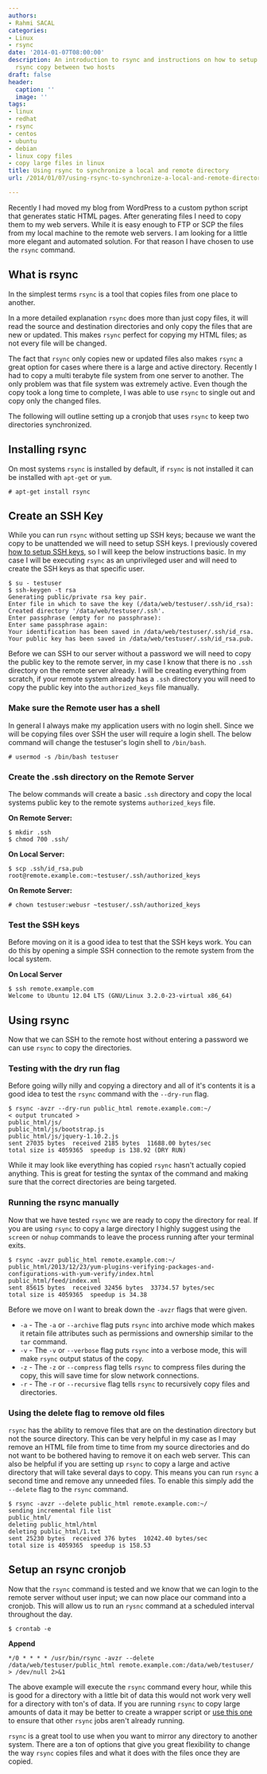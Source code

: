 ```yaml
---
authors:
- Rahmi SACAL
categories:
- Linux
- rsync
date: '2014-01-07T08:00:00'
description: An introduction to rsync and instructions on how to setup an automated
  rsync copy between two hosts
draft: false
header:
  caption: ''
  image: ''
tags:
- linux
- redhat
- rsync
- centos
- ubuntu
- debian
- linux copy files
- copy large files in linux
title: Using rsync to synchronize a local and remote directory
url: /2014/01/07/using-rsync-to-synchronize-a-local-and-remote-directory

---
```


Recently I had moved my blog from WordPress to a custom python script that generates static HTML pages. After generating files I need to copy them to my web servers. While it is easy enough to FTP or SCP the files from my local machine to the remote web servers. I am looking for a little more elegant and automated solution. For that reason I have chosen to use the `rsync` command. 

## What is rsync

In the simplest terms `rsync` is a tool that copies files from one place to another.

In a more detailed explanation `rsync` does more than just copy files, it will read the source and destination directories and only copy the files that are new or updated. This makes `rsync` perfect for copying my HTML files; as not every file will be changed.

The fact that `rsync` only copies new or updated files also makes `rsync` a great option for cases where there is a large and active directory. Recently I had to copy a multi terabyte file system from one server to another. The only problem was that file system was extremely active. Even though the copy took a long time to complete, I was able to use `rsync` to single out and copy only the changed files.

The following will outline setting up a cronjob that uses `rsync` to keep two directories synchronized.

## Installing rsync

On most systems `rsync` is installed by default, if `rsync` is not installed it can be installed with `apt-get` or `yum`.

    # apt-get install rsync

## Create an SSH Key

While you can run `rsync` without setting up SSH keys; because we want the copy to be unattended we will need to setup SSH keys. I previously covered [how to setup SSH keys](http://bencane.com/2013/06/10/creating-ssh-keys/), so I will keep the below instructions basic. In my case I will be executing `rsync` as an unprivileged user and will need to create the SSH keys as that specific user.

    $ su - testuser
    $ ssh-keygen -t rsa
    Generating public/private rsa key pair.
    Enter file in which to save the key (/data/web/testuser/.ssh/id_rsa): 
    Created directory '/data/web/testuser/.ssh'.
    Enter passphrase (empty for no passphrase): 
    Enter same passphrase again: 
    Your identification has been saved in /data/web/testuser/.ssh/id_rsa.
    Your public key has been saved in /data/web/testuser/.ssh/id_rsa.pub.

Before we can SSH to our server without a password we will need to copy the public key to the remote server, in my case I know that there is no `.ssh` directory on the remote server already. I will be creating everything from scratch, if your remote system already has a `.ssh` directory you will need to copy the public key into the `authorized_keys` file manually.

### Make sure the Remote user has a shell

In general I always make my application users with no login shell. Since we will be copying files over SSH the user will require a login shell. The below command will change the testuser's login shell to `/bin/bash`.

    # usermod -s /bin/bash testuser

### Create the .ssh directory on the Remote Server

The below commands will create a basic `.ssh` directory and copy the local systems public key to the remote systems `authorized_keys` file. 

**On Remote Server:**

    $ mkdir .ssh
    $ chmod 700 .ssh/

**On Local Server:**

    $ scp .ssh/id_rsa.pub root@remote.example.com:~testuser/.ssh/authorized_keys

**On Remote Server:**

    # chown testuser:webusr ~testuser/.ssh/authorized_keys

### Test the SSH keys

Before moving on it is a good idea to test that the SSH keys work. You can do this by opening a simple SSH connection to the remote system from the local system.

**On Local Server**

    $ ssh remote.example.com
    Welcome to Ubuntu 12.04 LTS (GNU/Linux 3.2.0-23-virtual x86_64)

## Using rsync

Now that we can SSH to the remote host without entering a password we can use `rsync` to copy the directories.

### Testing with the dry run flag

Before going willy nilly and copying a directory and all of it's contents it is a good idea to test the `rsync` command with the `--dry-run` flag.

    $ rsync -avzr --dry-run public_html remote.example.com:~/
    < output truncated >
    public_html/js/
    public_html/js/bootstrap.js
    public_html/js/jquery-1.10.2.js
    sent 27035 bytes  received 2185 bytes  11688.00 bytes/sec
    total size is 4059365  speedup is 138.92 (DRY RUN)

While it may look like everything has copied `rsync` hasn't actually copied anything. This is great for testing the syntax of the command and making sure that the correct directories are being targeted.

### Running the rsync manually

Now that we have tested `rsync` we are ready to copy the directory for real. If you are using `rsync` to copy a large directory I highly suggest using the `screen` or `nohup` commands to leave the process running after your terminal exits.

    $ rsync -avzr public_html remote.example.com:~/
    public_html/2013/12/23/yum-plugins-verifying-packages-and-configurations-with-yum-verify/index.html
    public_html/feed/index.xml
    sent 85615 bytes  received 32456 bytes  33734.57 bytes/sec
    total size is 4059365  speedup is 34.38

Before we move on I want to break down the `-avzr` flags that were given.

  * `-a` - The `-a` or `--archive` flag puts `rsync` into archive mode which makes it retain file attributes such as permissions and ownership similar to the `tar` command.
  * `-v` - The `-v` or `--verbose` flag puts `rsync` into a verbose mode, this will make `rsync` output status of the copy.
  * `-z` - The `-z` or `--compress` flag tells `rsync` to compress files during the copy, this will save time for slow network connections.
  * `-r` - The `-r` or `--recursive`  flag tells `rsync` to recursively copy files and directories.

### Using the delete flag to remove old files
 
`rsync` has the ability to remove files that are on the destination directory but not the source directory. This can be very helpful in my case as I may remove an HTML file from time to time from my source directories and do not want to be bothered having to remove it on each web server. This can also be helpful if you are setting up `rsync` to copy a large and active directory that will take several days to copy. This means you can run `rsync` a second time and remove any unneeded files. To enable this simply add the `--delete` flag to the `rsync` command.
    
    $ rsync -avzr --delete public_html remote.example.com:~/
    sending incremental file list
    public_html/
    deleting public_html/html
    deleting public_html/1.txt
    sent 25230 bytes  received 376 bytes  10242.40 bytes/sec
    total size is 4059365  speedup is 158.53

## Setup an rsync cronjob

Now that the `rsync` command is tested and we know that we can login to the remote server without user input; we can now place our command into a cronjob. This will allow us to run an `rysnc` command at a scheduled interval throughout the day.

    $ crontab -e

**Append**

    */0 * * * * /usr/bin/rsync -avzr --delete /data/web/testuser/public_html remote.example.com:/data/web/testuser/ > /dev/null 2>&1

The above example will execute the `rsync` command every hour, while this is good for a directory with a little bit of data this would not work very well for a directory with ton's of data. If you are running `rsync` to copy large amounts of data it may be better to create a wrapper script or [use this one](https://github.com/madflojo/rsync-cron-wrapper) to ensure that other `rsync` jobs aren't already running.

`rsync` is a great tool to use when you want to mirror any directory to another system. There are a ton of options that give you great flexibility to change the way `rsync` copies files and what it does with the files once they are copied.

